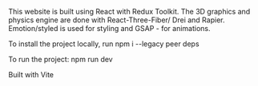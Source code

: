 This website is built using React with Redux Toolkit. The 3D graphics and physics engine are done with React-Three-Fiber/ Drei and Rapier. Emotion/styled is used for styling and GSAP - for animations.

To install the project locally, run npm i --legacy peer deps

To run the project: npm run dev

Built with Vite
